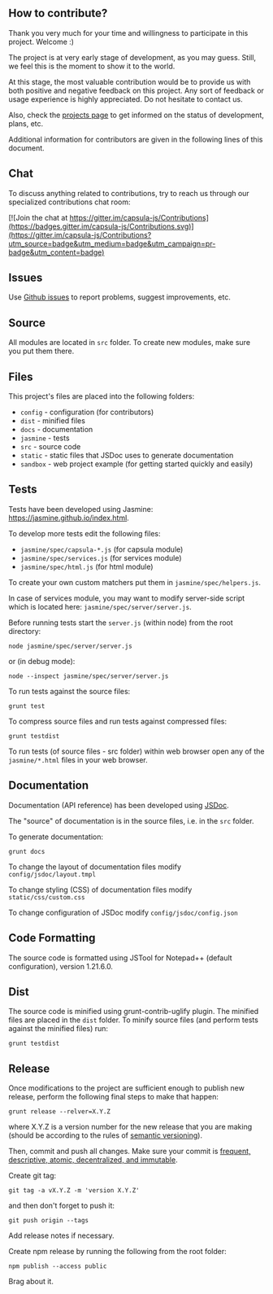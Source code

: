 ## How to contribute?

Thank you very much for your time and willingness to participate in this project. Welcome :)

The project is at very early stage of development, as you may guess. Still, we feel this is the moment to show it to the world.

At this stage, the most valuable contribution would be to provide us with both positive and negative feedback on this project. Any sort of feedback or usage experience is highly appreciated. Do not hesitate to contact us.

Also, check the [projects page](https://github.com/solsoftware/capsula/projects) to get informed on the status of development, plans, etc.

Additional information for contributors are given in the following lines of this document.

## Chat

To discuss anything related to contributions, try to reach us through our specialized contributions chat room:

[![Join the chat at https://gitter.im/capsula-js/Contributions](https://badges.gitter.im/capsula-js/Contributions.svg)](https://gitter.im/capsula-js/Contributions?utm_source=badge&utm_medium=badge&utm_campaign=pr-badge&utm_content=badge)

## Issues

Use [Github issues](https://github.com/solsoftware/capsula/issues) to report problems, suggest improvements, etc.

## Source

All modules are located in `src` folder. To create new modules, make sure you put them there.

## Files

This project's files are placed into the following folders:

- `config` - configuration (for contributors)
- `dist` - minified files
- `docs` - documentation
- `jasmine` - tests
- `src` - source code
- `static` - static files that JSDoc uses to generate documentation
- `sandbox` - web project example (for getting started quickly and easily)

## Tests

Tests have been developed using Jasmine: https://jasmine.github.io/index.html.

To develop more tests edit the following files:

- `jasmine/spec/capsula-*.js` (for capsula module)
- `jasmine/spec/services.js` (for services module)
- `jasmine/spec/html.js` (for html module)

To create your own custom matchers put them in `jasmine/spec/helpers.js`.

In case of services module, you may want to modify server-side script which is located here: `jasmine/spec/server/server.js`.

Before running tests start the `server.js` (within node) from the root directory:

```
node jasmine/spec/server/server.js 
```

or (in debug mode):

```
node --inspect jasmine/spec/server/server.js 
```

To run tests against the source files:

```
grunt test
```

To compress source files and run tests against compressed files:

```
grunt testdist
```

To run tests (of source files - src folder) within web browser open any of the `jasmine/*.html` files in your web browser.

## Documentation

Documentation (API reference) has been developed using [JSDoc](http://usejsdoc.org/).

The "source" of documentation is in the source files, i.e. in the `src` folder.

To generate documentation:

```
grunt docs
```

To change the layout of documentation files modify `config/jsdoc/layout.tmpl`

To change styling (CSS) of documentation files modify `static/css/custom.css`

To change configuration of JSDoc modify `config/jsdoc/config.json`

## Code Formatting

The source code is formatted using JSTool for Notepad++ (default configuration), version 1.21.6.0.

## Dist

The source code is minified using grunt-contrib-uglify plugin. The minified files are placed in the `dist` folder. To minify source files (and perform tests against the minified files) run:

```
grunt testdist
```

## Release

Once modifications to the project are sufficient enough to publish new release, perform the following final steps to make that happen:

```
grunt release --relver=X.Y.Z
```

where X.Y.Z is a version number for the new release that you are making (should be according to the rules of [semantic versioning](https://semver.org/)).

Then, commit and push all changes. Make sure your commit is [frequent, descriptive, atomic, decentralized, and immutable](https://dev.to/sublimegeek/do-your-commits-pass-this-simple-test-4ak2).

Create git tag: 

```
git tag -a vX.Y.Z -m 'version X.Y.Z'
```

and then don't forget to push it: 

```
git push origin --tags
```

Add release notes if necessary.

Create npm release by running the following from the root folder: 

```
npm publish --access public
```

Brag about it.